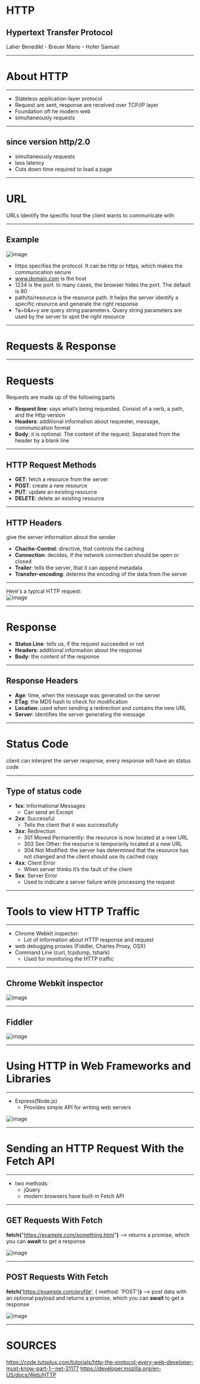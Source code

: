# HTTP

## Hypertext Transfer Protocol

Laher Benedikt - Breuer Mario - Hofer Samuel

-----

# About HTTP

---

- Stateless application-layer protocol
- Request are sent, response are received over TCP/IP layer
- Foundation oft he modern web
- simultaneously requests 

---

## since version http/2.0

- simultaneously requests 
- less latency 
- Cuts down time required to load a page

-----

# URL

URLs identify the specific host the client wants to communicate with

---

## Example

![image](https://user-images.githubusercontent.com/71715472/200410363-735d3771-d314-4603-9dbe-3e1517941011.png)

- https specifies the protocol. It can be http or https, which makes the communication secure
- www.domain.com is the host
- 1234 is the port. In many cases, the browser hides the port. The default is 80
- path/to/resource is the resource path. It helps the server identify a specific resource and generate the right response
- ?a=b&x=y are query string parameters. Query string parameters are used by the server to spot the right resource

-----

# Requests & Response

---

# Requests

Requests are made up of the following parts

- **Request line**: says what’s being requested. Consist of a verb, a path, and the Http version
- **Headers**: additional information about requester, message, communication format
- **Body**: it is optional. The content of the request. Separated from the header by a blank line

---

## HTTP Request Methods

- **GET**: fetch a resource from the server
- **POST**: create a new resource
- **PUT**: update an existing resource
- **DELETE**: delete an existing resource

---

## HTTP Headers

give the server information about the sender

- **Chache-Control**: directive, that controls the caching
- **Connection**: decides, if the network connection should be open or closed
- **Trailer**: tells the server, that it can append metadata
- **Transfer-encoding**: determs the encoding of the data from the server

---

Here's a typical HTTP request: 
<br>
![image](https://user-images.githubusercontent.com/71715472/200413459-d7b69a3b-bad5-44b0-9496-a684d1739744.png)

---

# Response

- **Status Line**: tells us, if the request succeeded or not 
- **Headers**: additional information about the response
- **Body**: the content of the response

---

## Response Headers

- **Age**: time, when the message was generated on the server
- **ETag**: the MD5 hash to check for modification
- **Location**: used when sending a redirection and contains the new URL
- **Server**: identifies the server generating the message

-----

# Status Code

client can interpret the server response, every response will have an status code

---

## Type of status code

- **1xx**: Informational Messages
  - Can send an Except
- **2xx**: Successful
  - Tells the client that it was successfully 
- **3xx**: Redirection
  - 301 Moved Permanently: the resource is now located at a new URL   
  - 303 See Other: the resource is temporarily located at a new URL
  - 304 Not Modified: the server has determined that the resource has not changed and the client should use its cached copy 
- **4xx**: Client Error
  - When server thinks it’s the fault of the client
- **5xx**: Server Error
  - Used to indicate a server failure while processing the request

-----

# Tools to view HTTP Traffic

---

- Chrome Webkit inspector: 
  - Lot of information about HTTP response and request
- web debugging proxies (Fiddler, Charles Proxy, OSX)
- Command Line (curl, tcpdump, tshark)
  - Used for monitoring the HTTP traffic

---

## Chrome Webkit inspector

![image](https://user-images.githubusercontent.com/71715472/200420405-4b142fee-517d-4d72-aea4-50867b1c61b9.png)

---

## Fiddler

![image](https://user-images.githubusercontent.com/71715472/200420488-51076a64-de22-4ae4-afe9-4fe7f2a4c1cb.png)

-----

# Using HTTP in Web Frameworks and Libraries

---

- Express(Node.js)
  - Provides simple API for writing web servers 

![image](https://user-images.githubusercontent.com/71715472/200420682-c58f5e4b-203f-471b-a610-ea427c9bbd07.png)

-----

# Sending an HTTP Request With the Fetch API

---

- two methods: 
  - jQuery
  - modern browsers have built-in Fetch API

---

## GET Requests With Fetch

**fetch(**"https://example.com/something.html"**)** --> returns a promise, which you can **await** to get a response

![image](https://user-images.githubusercontent.com/71715472/200421153-a9b5d8c3-89c2-4f49-98ca-5b6fb1b8678e.png)

---

## POST Requests With Fetch
**fetch(**'https://example.com/profile', {  method: 'POST'}**)** --> post data with an optional payload and returns a promise, which you can **await** to get a response

![image](https://user-images.githubusercontent.com/71715472/200421581-44352c39-b5be-44ef-826d-8685fb31a8d6.png)

-----

# SOURCES

https://code.tutsplus.com/tutorials/http-the-protocol-every-web-developer-must-know-part-1--net-31177
https://developer.mozilla.org/en-US/docs/Web/HTTP
